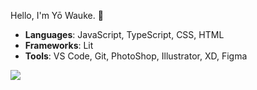 Hello, I'm Yō Wauke. 👋

- **Languages**: JavaScript, TypeScript, CSS, HTML
- **Frameworks**: Lit
- **Tools**: VS Code, Git, PhotoShop, Illustrator, XD, Figma 

![](https://github-readme-stats.vercel.app/api/top-langs?username=piayoe&show_icons=true&locale=en&layout=compact)

<!--
**piayo/piayo** is a ✨ _special_ ✨ repository because its `README.md` (this file) appears on your GitHub profile.

Here are some ideas to get you started:

- 🔭 I’m currently working on ...
- 🌱 I’m currently learning ...
- 👯 I’m looking to collaborate on ...
- 🤔 I’m looking for help with ...
- 💬 Ask me about ...
- 📫 How to reach me: ...
- 😄 Pronouns: ...
- ⚡ Fun fact: ...
-->
